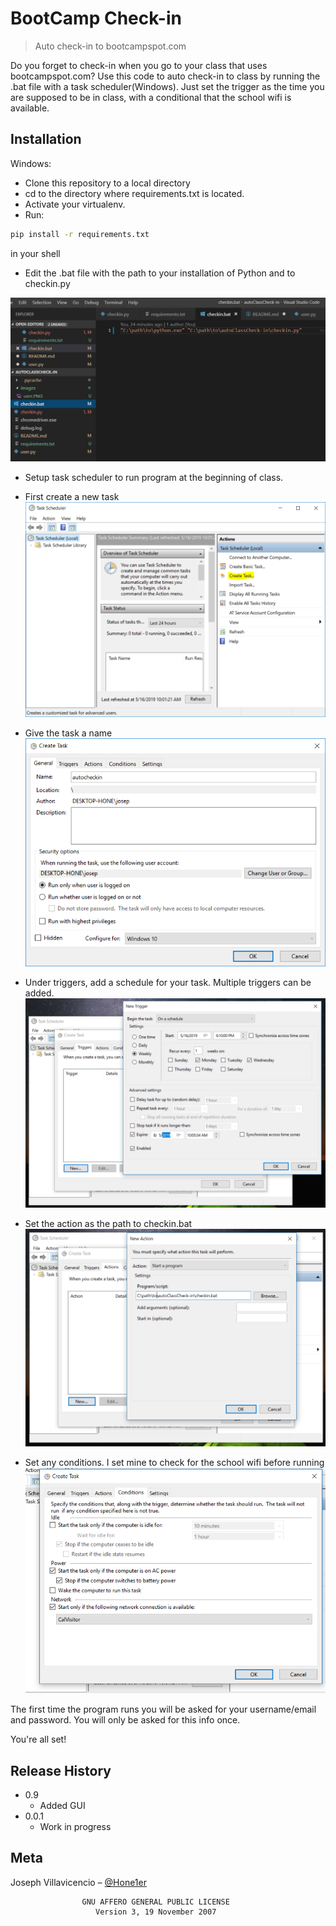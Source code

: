 # BootCamp Check-in
> Auto check-in to bootcampspot.com


Do you forget to check-in when you go to your class that uses bootcampspot.com? Use this code to auto check-in to class by running the .bat file with a task scheduler(Windows). Just set the trigger as the time you are supposed to be in class, with a conditional that the school wifi is available.


## Installation

Windows:
- Clone this repository to a local directory
- cd to the directory where requirements.txt is located.
- Activate your virtualenv.
- Run: 
```sh
pip install -r requirements.txt
```
in your shell

- Edit the .bat file with the path to your installation of Python and to checkin.py 

![](images/path.PNG)

- Setup task scheduler to run program at the beginning of class. 

- First create a new task
![](images/createtask.PNG)

- Give the task a name
![](images/nametask.PNG)

- Under triggers, add a schedule for your task. Multiple triggers can be added.
![](images/scheduletask.PNG)

- Set the action as the path to checkin.bat
![](images/action.PNG)

- Set any conditions. I set mine to check for the school wifi before running
![](images/conditions.PNG)

The first time the program runs you will be asked for your username/email and password. You will only be asked for this info once.

You're all set!


## Release History
* 0.9
   * Added GUI
* 0.0.1
    * Work in progress

## Meta

Joseph Villavicencio – [@Hone1er](https://twitter.com/hone1er)

    
                    GNU AFFERO GENERAL PUBLIC LICENSE
                       Version 3, 19 November 2007
